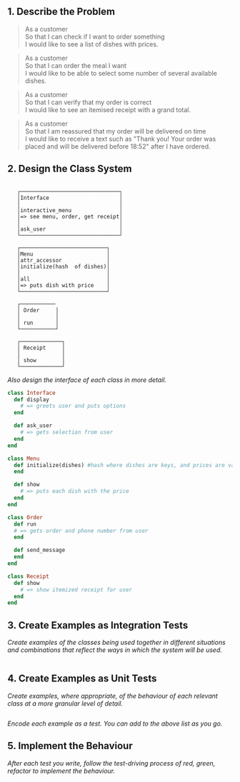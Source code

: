 ## 1. Describe the Problem

> As a customer  
> So that I can check if I want to order something  
> I would like to see a list of dishes with prices.  

> As a customer  
> So that I can order the meal I want  
> I would like to be able to select some number of several available dishes.  

> As a customer  
> So that I can verify that my order is correct  
> I would like to see an itemised receipt with a grand total.  

> As a customer  
> So that I am reassured that my order will be delivered on time  
> I would like to receive a text such as "Thank you! Your order was placed and will be delivered before 18:52" after I have ordered.  

## 2. Design the Class System

```

   ┌───────────────────────────────┐
   │Interface                      │
   │                               │
   │interactive_menu               │
   │=> see menu, order, get receipt│
   │                               │
   │ask_user                       │
   └───────────────────────────────┘

   ┌───────────────────────────┐
   │Menu                       │
   │attr_accessor              │
   │initialize(hash  of dishes)│
   │                           │
   │all                        │
   │=> puts dish with price    │
   └───────────────────────────┘

   ┌───────────   
   │ Order     │
   │           │
   │ run       │
   └───────────┘

   ┌─────────────┐
   │ Receipt     │
   │             │
   │ show        │
   └─────────────┘
```

_Also design the interface of each class in more detail._

```ruby
class Interface
  def display
    # => greets user and puts options
  end

  def ask_user
    # => gets selection from user
  end
end

class Menu
  def initialize(dishes) #hash where dishes are keys, and prices are values
  end

  def show
    # => puts each dish with the price
  end
end

class Order
  def run
  # => gets order and phone number from user
  end

  def send_message
  end
end

class Receipt
  def show
    # => show itemized receipt for user
  end
end
```

## 3. Create Examples as Integration Tests

_Create examples of the classes being used together in different situations and
combinations that reflect the ways in which the system will be used._

```ruby

```

## 4. Create Examples as Unit Tests

_Create examples, where appropriate, of the behaviour of each relevant class at
a more granular level of detail._

```ruby

```

_Encode each example as a test. You can add to the above list as you go._

## 5. Implement the Behaviour

_After each test you write, follow the test-driving process of red, green,
refactor to implement the behaviour._
